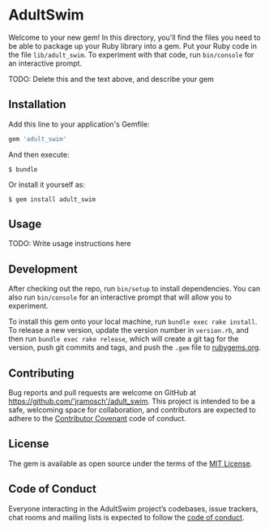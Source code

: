 # AdultSwim

Welcome to your new gem! In this directory, you'll find the files you need to be able to package up your Ruby library into a gem. Put your Ruby code in the file `lib/adult_swim`. To experiment with that code, run `bin/console` for an interactive prompt.

TODO: Delete this and the text above, and describe your gem

## Installation

Add this line to your application's Gemfile:

```ruby
gem 'adult_swim'
```

And then execute:

    $ bundle

Or install it yourself as:

    $ gem install adult_swim

## Usage

TODO: Write usage instructions here

## Development

After checking out the repo, run `bin/setup` to install dependencies. You can also run `bin/console` for an interactive prompt that will allow you to experiment.

To install this gem onto your local machine, run `bundle exec rake install`. To release a new version, update the version number in `version.rb`, and then run `bundle exec rake release`, which will create a git tag for the version, push git commits and tags, and push the `.gem` file to [rubygems.org](https://rubygems.org).

## Contributing

Bug reports and pull requests are welcome on GitHub at https://github.com/'jramosch'/adult_swim. This project is intended to be a safe, welcoming space for collaboration, and contributors are expected to adhere to the [Contributor Covenant](http://contributor-covenant.org) code of conduct.

## License

The gem is available as open source under the terms of the [MIT License](https://opensource.org/licenses/MIT).

## Code of Conduct

Everyone interacting in the AdultSwim project’s codebases, issue trackers, chat rooms and mailing lists is expected to follow the [code of conduct](https://github.com/'jramosch'/adult_swim/blob/master/CODE_OF_CONDUCT.md).
